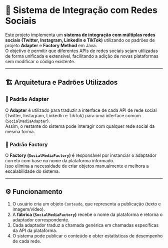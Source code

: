 # 🧩 Sistema de Integração com Redes Sociais

Este projeto implementa um **sistema de integração com múltiplas redes sociais (Twitter, Instagram, LinkedIn e TikTok)** utilizando os padrões de projeto **Adapter** e **Factory Method** em Java.  
O objetivo é permitir que diferentes APIs de redes sociais sejam utilizadas de forma unificada e extensível, facilitando a adição de novas plataformas sem modificar o código existente.

---

## 🏗️ Arquitetura e Padrões Utilizados

### 🔹 Padrão Adapter
O **Adapter** é utilizado para traduzir a interface de cada API de rede social (Twitter, Instagram, LinkedIn e TikTok) para uma interface comum (`SocialMediaAdapter`).  
Assim, o restante do sistema pode interagir com qualquer rede social da mesma forma.

### 🔹 Padrão Factory
O **Factory (`SocialMediaFactory`)** é responsável por instanciar o adaptador correto com base no nome da plataforma informado.  
Isso elimina a necessidade de criar objetos manualmente e melhora a escalabilidade do sistema.

---

## ⚙️ Funcionamento

1. O usuário cria um objeto `Conteudo`, que representa a publicação (texto e imagem/vídeo).  
2. A **fábrica (`SocialMediaFactory`)** recebe o nome da plataforma e retorna o adaptador correspondente.  
3. Cada adaptador traduz a chamada genérica em chamadas específicas da API da plataforma.  
4. O sistema pode publicar o conteúdo e obter estatísticas de desempenho de cada rede.


